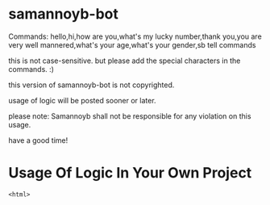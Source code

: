 # samannoyb-bot

Commands: hello,hi,how are you,what's my lucky number,thank you,you are very well mannered,what's your age,what's your gender,sb tell commands

this is not case-sensitive. but please add the special characters in the commands. :)

this version of samannoyb-bot is not copyrighted.

usage of logic will be posted sooner or later.


please note:  Samannoyb shall not be responsible for any violation on this usage.

 have a good time!
 
 # Usage Of Logic In Your Own Project
 
 `<html>`
